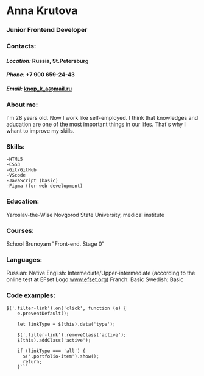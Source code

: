 # Anna Krutova

### Junior Frontend Developer

### Contacts:
#### *Location:* Russia, St.Petersburg
#### *Phone:* +7 900 659-24-43
#### *Email:* knop_k_a@mail.ru


### About me:
I'm 28 years old. Now I work like self-employed. I think that knowledges and aducation are one of the most important things in our lifes. That's why I whant to improve my skills.

### Skills:
    -HTML5 
    -CSS3
    -Git/GitHub
    -VScode
    -JavaScript (basic)
    -Figma (for web development)
### Education:
Yaroslav-the-Wise Novgorod State University, medical institute

### Courses: 
School Brunoyam "Front-end. Stage 0"

### Languages:
Russian: Native
English: Intermediate/Upper-intermediate (according to the online test at EFset Logo www.efset.org)
Franch: Basic
Swedish: Basic 

### Code examples:

```
$('.filter-link').on('click', function (e) {
    e.preventDefault();

    let linkType = $(this).data('type');

    $('.filter-link').removeClass('active');
    $(this).addClass('active');

    if (linkType === 'all') {
      $('.portfolio-item').show();
      return;
    }```
    
